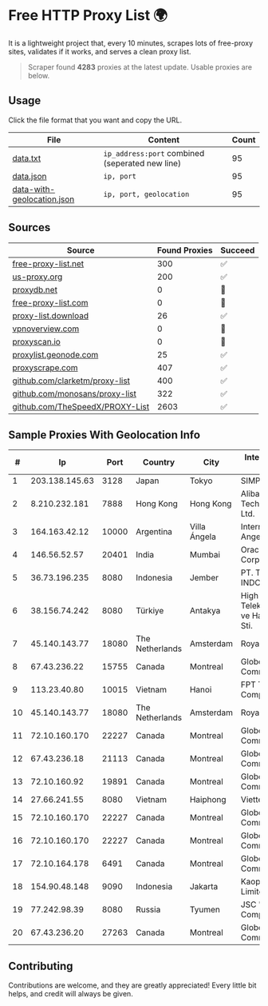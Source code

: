 
# Free HTTP Proxy List 🌍

It is a lightweight project that, every 10 minutes, scrapes lots of free-proxy sites, validates if it works, and serves a clean proxy list.


> Scraper found **4283** proxies at the latest update. Usable proxies are below.

## Usage

Click the file format that you want and copy the URL.


|File|Content|Count|
|----|-------|-----|
|[data.txt](https://raw.githubusercontent.com/themiralay/Proxy-List-World/master/data.txt)|`ip_address:port` combined (seperated new line)|95|
|[data.json](https://raw.githubusercontent.com/themiralay/Proxy-List-World/master/data.json)|`ip, port`|95|
|[data-with-geolocation.json](https://raw.githubusercontent.com/themiralay/Proxy-List-World/master/data-with-geolocation.json)|`ip, port, geolocation`|95|

## Sources

|Source|Found Proxies|Succeed|
|------|-------------|-------|
|[free-proxy-list.net](https://free-proxy-list.net)|300|✅|
|[us-proxy.org](https://www.us-proxy.org)|200|✅|
|[proxydb.net](http://proxydb.net)|0|🚫|
|[free-proxy-list.com](https://free-proxy-list.com/?page=&port=&type%5B%5D=http&type%5B%5D=https&up_time=0&search=Search)|0|🚫|
|[proxy-list.download](https://www.proxy-list.download/HTTP)|26|✅|
|[vpnoverview.com](https://vpnoverview.com/privacy/anonymous-browsing/free-proxy-servers)|0|🚫|
|[proxyscan.io](https://www.proxyscan.io)|0|🚫|
|[proxylist.geonode.com](https://proxylist.geonode.com/api/proxy-list?limit=300&page=1&sort_by=lastChecked&sort_type=desc&protocols=http,https)|25|✅|
|[proxyscrape.com](https://api.proxyscrape.com/v2/?request=displayproxies&protocol=http&timeout=10000&country=all&ssl=all&anonymity=all)|407|✅|
|[github.com/clarketm/proxy-list](https://raw.githubusercontent.com/clarketm/proxy-list/master/proxy-list-raw.txt)|400|✅|
|[github.com/monosans/proxy-list](https://raw.githubusercontent.com/monosans/proxy-list/main/proxies/http.txt)|322|✅|
|[github.com/TheSpeedX/PROXY-List](https://raw.githubusercontent.com/TheSpeedX/PROXY-List/master/http.txt)|2603|✅|


## Sample Proxies With Geolocation Info

|#|Ip|Port|Country|City|Internet Service Provider|
|-|--|----|-------|----|-------------------------|
|1|203.138.145.63|3128|Japan|Tokyo|SIMPLEIA|
|2|8.210.232.181|7888|Hong Kong|Hong Kong|Alibaba (US) Technology Co., Ltd.|
|3|164.163.42.12|10000|Argentina|Villa Ángela|Interret Villa Angela SRL|
|4|146.56.52.57|20401|India|Mumbai|Oracle Corporation|
|5|36.73.196.235|8080|Indonesia|Jember|PT. TELKOM INDONESIA|
|6|38.156.74.242|8080|Türkiye|Antakya|High Speed Telekomunikasyon ve Hab. Hiz. Ltd. Sti.|
|7|45.140.143.77|18080|The Netherlands|Amsterdam|RoyaleHosting BV|
|8|67.43.236.22|15755|Canada|Montreal|GloboTech Communications|
|9|113.23.40.80|10015|Vietnam|Hanoi|FPT Telecom Company|
|10|45.140.143.77|18080|The Netherlands|Amsterdam|RoyaleHosting BV|
|11|72.10.160.170|22227|Canada|Montreal|GloboTech Communications|
|12|67.43.236.18|21113|Canada|Montreal|GloboTech Communications|
|13|72.10.160.92|19891|Canada|Montreal|GloboTech Communications|
|14|27.66.241.55|8080|Vietnam|Haiphong|Viettel Group|
|15|72.10.160.170|22227|Canada|Montreal|GloboTech Communications|
|16|72.10.160.170|22227|Canada|Montreal|GloboTech Communications|
|17|72.10.164.178|6491|Canada|Montreal|GloboTech Communications|
|18|154.90.48.148|9090|Indonesia|Jakarta|Kaopu Cloud HK Limited|
|19|77.242.98.39|8080|Russia|Tyumen|JSC "Russian Company" LIR|
|20|67.43.236.20|27263|Canada|Montreal|GloboTech Communications|



## Contributing

Contributions are welcome, and they are greatly appreciated! Every
little bit helps, and credit will always be given.


